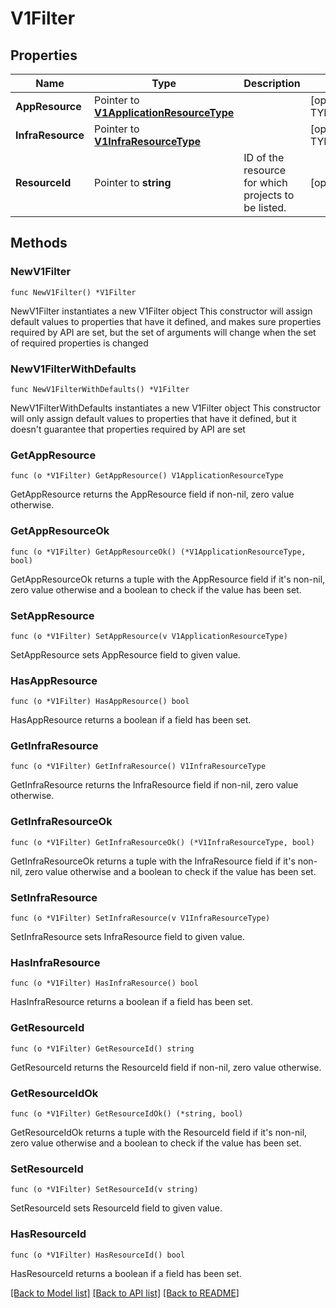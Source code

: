# V1Filter

## Properties

Name | Type | Description | Notes
------------ | ------------- | ------------- | -------------
**AppResource** | Pointer to [**V1ApplicationResourceType**](V1ApplicationResourceType.md) |  | [optional] [default to TYPE_UNSPECIFIED]
**InfraResource** | Pointer to [**V1InfraResourceType**](V1InfraResourceType.md) |  | [optional] [default to TYPE_UNSPECIFIED]
**ResourceId** | Pointer to **string** | ID of the resource for which projects to be listed. | [optional] 

## Methods

### NewV1Filter

`func NewV1Filter() *V1Filter`

NewV1Filter instantiates a new V1Filter object
This constructor will assign default values to properties that have it defined,
and makes sure properties required by API are set, but the set of arguments
will change when the set of required properties is changed

### NewV1FilterWithDefaults

`func NewV1FilterWithDefaults() *V1Filter`

NewV1FilterWithDefaults instantiates a new V1Filter object
This constructor will only assign default values to properties that have it defined,
but it doesn't guarantee that properties required by API are set

### GetAppResource

`func (o *V1Filter) GetAppResource() V1ApplicationResourceType`

GetAppResource returns the AppResource field if non-nil, zero value otherwise.

### GetAppResourceOk

`func (o *V1Filter) GetAppResourceOk() (*V1ApplicationResourceType, bool)`

GetAppResourceOk returns a tuple with the AppResource field if it's non-nil, zero value otherwise
and a boolean to check if the value has been set.

### SetAppResource

`func (o *V1Filter) SetAppResource(v V1ApplicationResourceType)`

SetAppResource sets AppResource field to given value.

### HasAppResource

`func (o *V1Filter) HasAppResource() bool`

HasAppResource returns a boolean if a field has been set.

### GetInfraResource

`func (o *V1Filter) GetInfraResource() V1InfraResourceType`

GetInfraResource returns the InfraResource field if non-nil, zero value otherwise.

### GetInfraResourceOk

`func (o *V1Filter) GetInfraResourceOk() (*V1InfraResourceType, bool)`

GetInfraResourceOk returns a tuple with the InfraResource field if it's non-nil, zero value otherwise
and a boolean to check if the value has been set.

### SetInfraResource

`func (o *V1Filter) SetInfraResource(v V1InfraResourceType)`

SetInfraResource sets InfraResource field to given value.

### HasInfraResource

`func (o *V1Filter) HasInfraResource() bool`

HasInfraResource returns a boolean if a field has been set.

### GetResourceId

`func (o *V1Filter) GetResourceId() string`

GetResourceId returns the ResourceId field if non-nil, zero value otherwise.

### GetResourceIdOk

`func (o *V1Filter) GetResourceIdOk() (*string, bool)`

GetResourceIdOk returns a tuple with the ResourceId field if it's non-nil, zero value otherwise
and a boolean to check if the value has been set.

### SetResourceId

`func (o *V1Filter) SetResourceId(v string)`

SetResourceId sets ResourceId field to given value.

### HasResourceId

`func (o *V1Filter) HasResourceId() bool`

HasResourceId returns a boolean if a field has been set.


[[Back to Model list]](../README.md#documentation-for-models) [[Back to API list]](../README.md#documentation-for-api-endpoints) [[Back to README]](../README.md)


